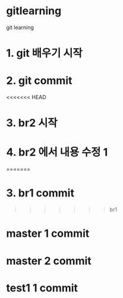 # gitlearning
git learning


# 1. git 배우기 시작
# 2. git commit 
<<<<<<< HEAD
# 3. br2 시작
# 4. br2 에서 내용 수정 1
=======
# 3. br1 commit
>>>>>>> br1


# master 1 commit
# master 2 commit

# test1 1 commit